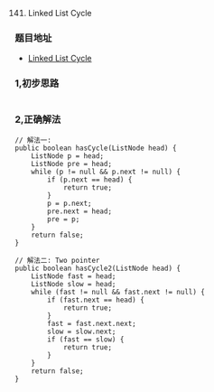 141. Linked List Cycle

### 题目地址
- [Linked List Cycle](https://leetcode.com/problems/linked-list-cycle/)

### 1,初步思路

```

```

### 2,正确解法

```
// 解法一:
public boolean hasCycle(ListNode head) {
    ListNode p = head;
    ListNode pre = head;
    while (p != null && p.next != null) {
        if (p.next == head) {
            return true;
        }
        p = p.next;
        pre.next = head;
        pre = p;
    }
    return false;
}

// 解法二: Two pointer
public boolean hasCycle2(ListNode head) {
    ListNode fast = head;
    ListNode slow = head;
    while (fast != null && fast.next != null) {
        if (fast.next == head) {
            return true;
        }
        fast = fast.next.next;
        slow = slow.next;
        if (fast == slow) {
            return true;
        }
    }
    return false;
}
```